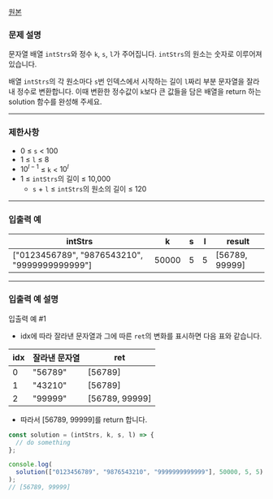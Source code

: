[원본](https://school.programmers.co.kr/learn/courses/30/lessons/181912)

### **문제 설명**

문자열 배열 `intStrs`와 정수 `k`, `s`, `l`가 주어집니다. `intStrs`의 원소는 숫자로 이루어져 있습니다.

배열 `intStrs`의 각 원소마다 `s`번 인덱스에서 시작하는 길이 `l`짜리 부분 문자열을 잘라내 정수로 변환합니다. 이때 변환한 정수값이 `k`보다 큰 값들을 담은 배열을 return 하는 solution 함수를 완성해 주세요.

---

### 제한사항

- 0 ≤ `s` < 100
- 1 ≤ `l` ≤ 8
- $10^{l - 1}$ ≤ `k` < $10^l$
- 1 ≤ `intStrs`의 길이 ≤ 10,000
  - `s` + `l` ≤ `intStrs`의 원소의 길이 ≤ 120

---

### 입출력 예

| intStrs                                       | k     | s   | l   | result         |
| --------------------------------------------- | ----- | --- | --- | -------------- |
| ["0123456789", "9876543210", "9999999999999"] | 50000 | 5   | 5   | [56789, 99999] |

---

### 입출력 예 설명

입출력 예 #1

- idx에 따라 잘라낸 문자열과 그에 따른 `ret`의 변화를 표시하면 다음 표와 같습니다.

| idx | 잘라낸 문자열 | ret            |
| --- | ------------- | -------------- |
| 0   | "56789"       | [56789]        |
| 1   | "43210"       | [56789]        |
| 2   | "99999"       | [56789, 99999] |

- 따라서 [56789, 99999]를 return 합니다.

```jsx
const solution = (intStrs, k, s, l) => {
  // do something
};

console.log(
  solution(["0123456789", "9876543210", "9999999999999"], 50000, 5, 5)
);
// [56789, 99999]
```
